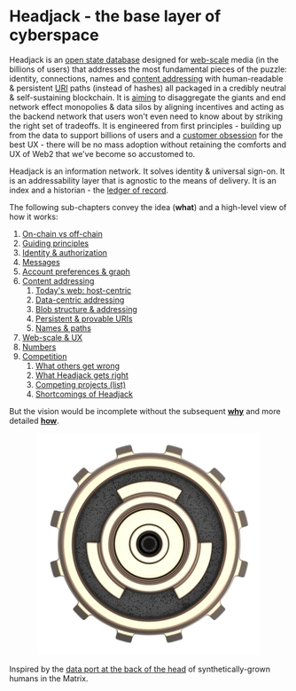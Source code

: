 # Headjack - the base layer of cyberspace

Headjack is an [open state database](https://twitter.com/balajis/status/1123092897664880640) designed for [web-scale](introduction/web_scale.md) media (in the billions of users) that addresses the most fundamental pieces of the puzzle: identity, connections, names and [content addressing](introduction/addressing.md) with human-readable & persistent [URI](https://en.wikipedia.org/wiki/Uniform_Resource_Identifier) paths (instead of hashes) all packaged in a credibly neutral & self-sustaining blockchain. It is [aiming](motivation/ambition.md) to disaggregate the giants and end network effect monopolies & data silos by aligning incentives and acting as the backend network that users won't even need to know about by striking the right set of tradeoffs. It is engineered from first principles - building up from the data to support billions of users and a [customer obsession](https://twitter.com/arvanaghi/status/1537519858233008128) for the best UX - there will be no mass adoption without retaining the comforts and UX of Web2 that we've become so accustomed to.

<!-- 
TODO:


- "An act of creation is fundamentally different from an act of transfer."

sovereign identity & data-centric addressing are the bedrock of the future web


In Headjack identity is simply a number.

Identity means different things depending on the context but at the end of the day at the root of it there is an identifier - any type of use case specialization can be built around that - KYC is orthogonal to having identity & being able to associate content to it for online publishing at web-scale - there are no limits to the amount of content that can be created & addressed - both in terms of quantity and size.

Headjack focuses on the essence - everything else can be built around it.

It also specifies protocols & standards for connections, DMs, message types, etc. - basically all the building blocks necessary for a fully fledged ecosystem. Any existing web2 service can be recreated on top of it, but the doors are open for the next step of innovation (possibilities).

"the ability to link content to users without limits"

TODO: link to the pillars

https://twitter.com/paulg/status/1553229161841299461

This book lays out a blueprint and yet the core technology is minimal and unopinionated

What you don't want is for these identifiers to be fractured between many platforms with different standards & formats. The simplest unified singleton model wins.

a blueprint for the future web

the core value proposition is being able to link unbounded amounts of off-chain data to billions of identities while preserving the proofs throughout time even if accounts change keys & names


The core value proposition is the ability to link infinite amounts of data to identity and sequence that throughout time.


`"The internet creates 1 giant aggregator for everything"` - [@naval](https://youtu.be/3qHkcs3kG44?t=3527)

    KISS

    UNIX philosophy -->



Headjack is an information network. It solves identity & universal sign-on. It is an addressability layer that is agnostic to the means of delivery. It is an index and a historian - the [ledger of record](https://twitter.com/balajis/status/1459140902144729088).

The following sub-chapters convey the idea (**what**) and a high-level view of how it works:
1. [On-chain vs off-chain](introduction/on_off_chain.md)
2. [Guiding principles](introduction/principles.md)
3. [Identity & authorization](introduction/identity.md)
4. [Messages](introduction/messages.md)
5. [Account preferences & graph](introduction/account_preferences.md)
6. [Content addressing](introduction/addressing.md)
    1. [Today's web: host-centric](introduction/host_centric.md)
    2. [Data-centric addressing](introduction/data_centric.md)
    3. [Blob structure & addressing](introduction/blob_structure.md)
    4. [Persistent & provable URIs](introduction/uris.md)
    5. [Names & paths](introduction/names_and_paths.md)
7. [Web-scale & UX](introduction/web_scale.md)
8. [Numbers](introduction/numbers.md)
9. [Competition](introduction/competition.md)
    1. [What others get wrong](introduction/others_cons.md)
    2. [What Headjack gets right](introduction/headjack_pros.md)
    3. [Competing projects (list)](introduction/others_list.md)
    4. [Shortcomings of Headjack](introduction/headjack_cons.md)

But the vision would be incomplete without the subsequent [**why**](motivation/philosophy.md) and more detailed [**how**](blockchain.md).

<div style="text-align: center;">
    <img src="images/logo.png">
</div>

Inspired by the [data port at the back of the head](https://matrix.fandom.com/wiki/Headjack) of synthetically-grown humans in the Matrix.

<!-- https://www.youtube.com/watch?v=DoUQhYDz-Ys -->
